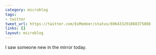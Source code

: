 ```yaml
---
category: microblog
tags:
- twitter
tweet_url: https://twitter.com/ExMember/status/696433291088375808
links: []
layout: microblog
---
```

I saw someone new in the mirror today.
